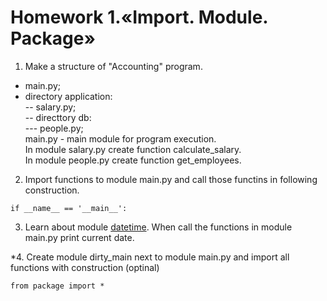 # Homework 1.«Import. Module. Package»

1. Make a structure of "Accounting" program. 
- main.py;  
- directory application:  
-- salary.py;  
-- directtory db:  
\--- people.py;  
main.py - main module for program execution.  
In module salary.py create function calculate_salary.  
In module people.py create function get_employees.  

2. Import functions to module main.py and call those functins in following construction.
```
if __name__ == '__main__':
```

3. Learn about module [datetime](https://pythonworld.ru/moduli/modul-datetime.html). 
When call the functions in module main.py print current date.

\*4. Create module dirty_main next to module main.py and import all functions with construction (optinal)
```
from package import *
```

